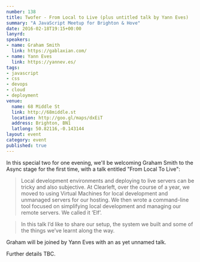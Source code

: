 ```yaml
---
number: 138
title: Twofer - From Local to Live (plus untitled talk by Yann Eves)
summary: "A JavaScript Meetup for Brighton & Hove"
date: 2016-02-18T19:15+00:00
lanyrd:
speakers:
- name: Graham Smith
  link: https://gablaxian.com/
- name: Yann Eves
  link: https://yannev.es/
tags:
- javascript
- css
- devops
- cloud
- deployment
venue:
  name: 68 Middle St
  link: http://68middle.st
  location: http://goo.gl/maps/dxEiT
  address: Brighton, BN1
  latlong: 50.82116,-0.143144
layout: event
category: event
published: true
---
```


In this special two for one evening, we'll be welcoming Graham Smith to the Async stage for the first time, with a talk entitled "From Local To Live":

> Local development environments and deploying to live servers can be tricky and also subjective. At Clearleft, over the course of a year, we moved to using Virtual Machines for local development and unmanaged servers for our hosting. We then wrote a command-line tool focused on simplifying local development and managing our remote servers. We called it ‘Elf’.

> In this talk I’d like to share our setup, the system we built and some of the things we’ve learnt along the way.

Graham will be joined by Yann Eves with an as yet unnamed talk.

Further details TBC.